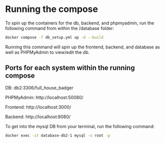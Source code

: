 # Running the compose

To spin up the containers for the db, backend, and phpmyadmin, run the following command from within the /database folder:

```bash
docker compose -f db_setup.yml up -d --build
```

Running this command will spin up the frontend, backend, and database as well as PHPMyAdmin to view/edit the db.

## Ports for each system within the running compose

DB: db2:3306/full_house_badger

PHPMyAdmin: http://localhost:50080/

Frontend: http://localhost:3000/

Backend: http://localhost:8080/

To get into the mysql DB from your terminal, run the following command:

```bash
docker exec -it database-db2-1 mysql -u root -p
```
